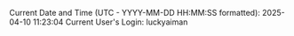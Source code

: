 Current Date and Time (UTC - YYYY-MM-DD HH:MM:SS formatted): 2025-04-10 11:23:04
Current User's Login: luckyaiman
